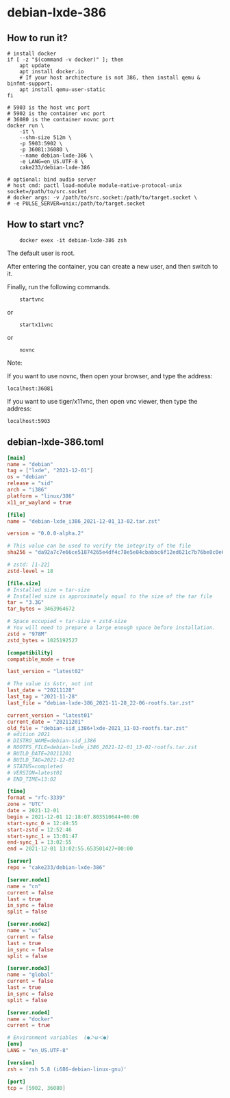 # debian-lxde-386

## How to run it?

```shell
# install docker
if [ -z "$(command -v docker)" ]; then
    apt update
    apt install docker.io
    # If your host architecture is not 386, then install qemu & binfmt-support.
    apt install qemu-user-static
fi

# 5903 is the host vnc port
# 5902 is the container vnc port
# 36080 is the container novnc port
docker run \
    -it \
    --shm-size 512m \
    -p 5903:5902 \
    -p 36081:36080 \
    --name debian-lxde-386 \
    -e LANG=en_US.UTF-8 \
    cake233/debian-lxde-386

# optional: bind audio server
# host cmd: pactl load-module module-native-protocol-unix socket=/path/to/src.socket
# docker args: -v /path/to/src.socket:/path/to/target.socket \
# -e PULSE_SERVER=unix:/path/to/target.socket

```

## How to start vnc?

```shell
    docker exex -it debian-lxde-386 zsh
```

The default user is root.

After entering the container, you can create a new user, and then switch to it.

Finally, run the following commands.

```shell
    startvnc
```

or

```shell
    startx11vnc
```

or

```shell
    novnc
```

Note:

If you want to use novnc, then open your browser, and type the address:

```
localhost:36081
```

If you want to use tiger/x11vnc, then open vnc viewer, then type the address:

```
localhost:5903
```

## debian-lxde-386.toml

```toml
[main]
name = "debian"
tag = ["lxde", "2021-12-01"]
os = "debian"
release = "sid"
arch = "i386"
platform = "linux/386"
x11_or_wayland = true

[file]
name = "debian-lxde_i386_2021-12-01_13-02.tar.zst"

version = "0.0.0-alpha.2"

# This value can be used to verify the integrity of the file
sha256 = "da92a7c7e66ce51874265e4df4c78e5e84cbabbc6f12ed621c7b76be8c0e6de9"

# zstd: [1-22]
zstd-level = 18

[file.size]
# Installed size ≈ tar-size
# Installed size is approximately equal to the size of the tar file
tar = "3.3G"
tar_bytes = 3463964672

# Space occupied ≈ tar-size + zstd-size
# You will need to prepare a large enough space before installation.
zstd = "978M"
zstd_bytes = 1025192527

[compatibility]
compatible_mode = true

last_version = "latest02"

# The value is &str, not int
last_date = "20211128"
last_tag = "2021-11-28"
last_file = "debian-lxde-386_2021-11-28_22-06-rootfs.tar.zst"

current_version = "latest01"
current_date = "20211201"
old_file = "debian-sid_i386+lxde-2021_11-03-rootfs.tar.zst"
# edition 2021
# DISTRO_NAME=debian-sid_i386
# ROOTFS_FILE=debian-lxde_i386_2021-12-01_13-02-rootfs.tar.zst
# BUILD_DATE=20211201
# BUILD_TAG=2021-12-01
# STATUS=completed
# VERSION=latest01
# END_TIME=13:02

[time]
format = "rfc-3339"
zone = "UTC"
date = 2021-12-01
begin = 2021-12-01 12:18:07.803510644+00:00
start-sync_0 = 12:49:55
start-zstd = 12:52:46
start-sync_1 = 13:01:47
end-sync_1 = 13:02:55
end = 2021-12-01 13:02:55.653501427+00:00

[server]
repo = "cake233/debian-lxde-386"

[server.node1]
name = "cn"
current = false
last = true
in_sync = false
split = false

[server.node2]
name = "us"
current = false
last = true
in_sync = false
split = false

[server.node3]
name = "global"
current = false
last = true
in_sync = false
split = false

[server.node4]
name = "docker"
current = true

# Environment variables  (●＞ω＜●)
[env]
LANG = "en_US.UTF-8"

[version]
zsh = 'zsh 5.8 (i686-debian-linux-gnu)'

[port]
tcp = [5902, 36080]
```
